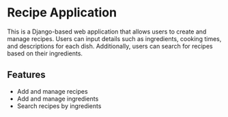 # Recipe Application

This is a Django-based web application that allows users to create and manage recipes.
Users can input details such as ingredients, cooking times, and descriptions for each dish.
Additionally, users can search for recipes based on their ingredients.

## Features
- Add and manage recipes
- Add and manage ingredients
- Search recipes by ingredients
